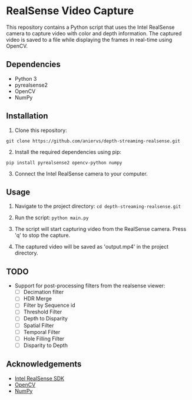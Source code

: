 # RealSense Video Capture

This repository contains a Python script that uses the Intel RealSense camera to capture video with color and depth information. The captured video is saved to a file while displaying the frames in real-time using OpenCV.

## Dependencies

- Python 3
- pyrealsense2
- OpenCV
- NumPy

## Installation

1. Clone this repository:

```git clone https://github.com/aniervs/depth-streaming-realsense.git```
 
2. Install the required dependencies using pip:

``pip install pyrealsense2 opencv-python numpy``
 
3. Connect the Intel RealSense camera to your computer.

## Usage

1. Navigate to the project directory:
```cd depth-streaming-realsense.git```
2. Run the script:
```python main.py``` 
3. The script will start capturing video from the RealSense camera. Press 'q' to stop the capture.

4. The captured video will be saved as 'output.mp4' in the project directory.

## TODO
- Support for post-processing filters from the realsense viewer: 
  - [ ] Decimation filter
  - [ ] HDR Merge
  - [ ] Filter by Sequence id
  - [ ] Threshold Filter
  - [ ] Depth to Disparity
  - [ ] Spatial Filter
  - [ ] Temporal Filter
  - [ ] Hole Filling Filter
  - [ ] Disparity to Depth

## Acknowledgements

- [Intel RealSense SDK](https://github.com/IntelRealSense/librealsense)
- [OpenCV](https://opencv.org/)
- [NumPy](https://numpy.org/)


